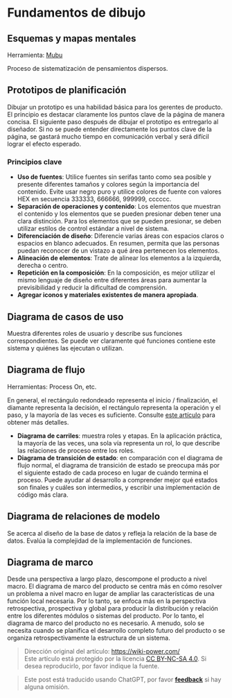 # Fundamentos de dibujo

## Esquemas y mapas mentales

Herramienta: [Mubu](https://mubu.com/)

Proceso de sistematización de pensamientos dispersos.

## Prototipos de planificación

Dibujar un prototipo es una habilidad básica para los gerentes de producto. El principio es destacar claramente los puntos clave de la página de manera concisa. El siguiente paso después de dibujar el prototipo es entregarlo al diseñador. Si no se puede entender directamente los puntos clave de la página, se gastará mucho tiempo en comunicación verbal y será difícil lograr el efecto esperado.

### Principios clave

- **Uso de fuentes**: Utilice fuentes sin serifas tanto como sea posible y presente diferentes tamaños y colores según la importancia del contenido. Evite usar negro puro y utilice colores de fuente con valores HEX en secuencia 333333, 666666, 999999, cccccc.
- **Separación de operaciones y contenido**: Los elementos que muestran el contenido y los elementos que se pueden presionar deben tener una clara distinción. Para los elementos que se pueden presionar, se deben utilizar estilos de control estándar a nivel de sistema.
- **Diferenciación de diseño**: Diferencie varias áreas con espacios claros o espacios en blanco adecuados. En resumen, permita que las personas puedan reconocer de un vistazo a qué área pertenecen los elementos.
- **Alineación de elementos**: Trate de alinear los elementos a la izquierda, derecha o centro.
- **Repetición en la composición**: En la composición, es mejor utilizar el mismo lenguaje de diseño entre diferentes áreas para aumentar la previsibilidad y reducir la dificultad de comprensión.
- **Agregar iconos y materiales existentes de manera apropiada**.

## Diagrama de casos de uso

Muestra diferentes roles de usuario y describe sus funciones correspondientes. Se puede ver claramente qué funciones contiene este sistema y quiénes las ejecutan o utilizan.

## Diagrama de flujo

Herramientas: Process On, etc.

En general, el rectángulo redondeado representa el inicio / finalización, el diamante representa la decisión, el rectángulo representa la operación y el paso, y la mayoría de las veces es suficiente. Consulte [este artículo](http://www.sohu.com/a/236178167_505826) para obtener más detalles.

- **Diagrama de carriles**: muestra roles y etapas. En la aplicación práctica, la mayoría de las veces, una sola vía representa un rol, lo que describe las relaciones de proceso entre los roles.
- **Diagrama de transición de estado**: en comparación con el diagrama de flujo normal, el diagrama de transición de estado se preocupa más por el siguiente estado de cada proceso en lugar de cuándo termina el proceso. Puede ayudar al desarrollo a comprender mejor qué estados son finales y cuáles son intermedios, y escribir una implementación de código más clara.

## Diagrama de relaciones de modelo

Se acerca al diseño de la base de datos y refleja la relación de la base de datos. Evalúa la complejidad de la implementación de funciones.

## Diagrama de marco

Desde una perspectiva a largo plazo, descompone el producto a nivel macro. El diagrama de marco del producto se centra más en cómo resolver un problema a nivel macro en lugar de ampliar las características de una función local necesaria. Por lo tanto, se enfoca más en la perspectiva retrospectiva, prospectiva y global para producir la distribución y relación entre los diferentes módulos o sistemas del producto. Por lo tanto, el diagrama de marco del producto no es necesario. A menudo, solo se necesita cuando se planifica el desarrollo completo futuro del producto o se organiza retrospectivamente la estructura de un sistema. 

> Dirección original del artículo: <https://wiki-power.com/>  
> Este artículo está protegido por la licencia [CC BY-NC-SA 4.0](https://creativecommons.org/licenses/by/4.0/deed.zh). Si desea reproducirlo, por favor indique la fuente.

> Este post está traducido usando ChatGPT, por favor [**feedback**](https://github.com/linyuxuanlin/Wiki_MkDocs/issues/new) si hay alguna omisión.